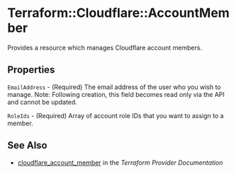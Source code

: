 # Terraform::Cloudflare::AccountMember

Provides a resource which manages Cloudflare account members.

## Properties

`EmailAddress` - (Required) The email address of the user who you wish to manage. Note: Following creation, this field becomes read only via the API and cannot be updated.

`RoleIds` - (Required) Array of account role IDs that you want to assign to a member.


## See Also

* [cloudflare_account_member](https://www.terraform.io/docs/providers/cloudflare/r/account_member.html) in the _Terraform Provider Documentation_